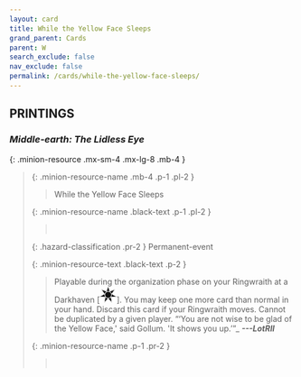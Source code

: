 ```yaml
---
layout: card
title: While the Yellow Face Sleeps
grand_parent: Cards
parent: W
search_exclude: false
nav_exclude: false
permalink: /cards/while-the-yellow-face-sleeps/
---
```


## PRINTINGS


### _Middle-earth: The Lidless Eye_

{: .minion-resource .mx-sm-4 .mx-lg-8 .mb-4 }
> {: .minion-resource-name .mb-4 .p-1 .pl-2 }
> > <div class="hazard-mp"></div>
> > <div class="card-name">While the Yellow Face Sleeps</div>
>
> {: .minion-resource-name .black-text .p-1 .pl-2 }
> > &nbsp;
>
> {: .hazard-classification .pr-2 }
> Permanent-event
>
> {: .minion-resource-text .black-text .p-2 }
> > Playable during the organization phase on your Ringwraith at a Darkhaven \[![](/assets/images/dark-haven.svg)]. You may keep one more card than normal in your hand. Discard this card if your Ringwraith moves. Cannot be duplicated by a given player.   “‘You are not wise to be glad of the Yellow Face,' said Gollum. 'It shows you up.’”_ ***---&NoBreak;LotRII*** 
> 
> {: .minion-resource-name .p-1 .pr-2 }
> > <div class="card-shield"></div>
> > <div class="card-corruption-white">&nbsp;</div>

